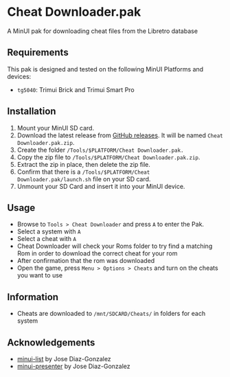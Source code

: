 # Cheat Downloader.pak

A MinUI pak for downloading cheat files from the Libretro database

## Requirements

This pak is designed and tested on the following MinUI Platforms and devices:
- `tg5040`: Trimui Brick and Trimui Smart Pro

## Installation

1. Mount your MinUI SD card.
2. Download the latest release from [GitHub releases](https://github.com/mikecosentino/nextui-cheat-downloader/releases). It will be named `Cheat Downloader.pak.zip`.
3. Create the folder `/Tools/$PLATFORM/Cheat Downloader.pak.`
4. Copy the zip file to `/Tools/$PLATFORM/Cheat Downloader.pak.zip`.
4. Extract the zip in place, then delete the zip file.
5. Confirm that there is a `/Tools/$PLATFORM/Cheat Downloader.pak/launch.sh` file on your SD card.
6. Unmount your SD Card and insert it into your MinUI device.

## Usage

- Browse to `Tools > Cheat Downloader` and press `A` to enter the Pak. 
- Select a system with `A`
- Select a cheat with `A` 
- Cheat Downloader will check your Roms folder to try find a matching Rom in order to download the correct cheat for your rom
- After confirmation that the rom was downloaded
- Open the game, press `Menu > Options > Cheats` and turn on the cheats you want to use

## Information
 
- Cheats are downloaded to `/mnt/SDCARD/Cheats/` in folders for each system 

## Acknowledgements

- [minui-list](https://github.com/josegonzalez/minui-list) by Jose Diaz-Gonzalez
- [minui-presenter](https://github.com/josegonzalez/minui-presenter) by Jose Diaz-Gonzalez

